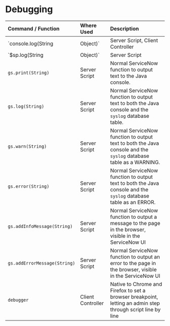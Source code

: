 # Debugging

| Command / Function | Where Used | Description |
| :------ | :----------- | :------------ |
| `console.log(String|Object)`   | Server Script, Client Controller | Outputs to the browser console. When used in the Server Script, can log server-side JavaScript Objects and Strings. When used in the Client Controller, this command is native to the browser. |
| `$sp.log(String|Object)` | Server Script | Outputs to a Service Portal page. Can log server-side JavaScript Objects and Strings. Similar to `gs.addInfoMessage(String)` but only outputs if user has `sp_admin` role or is impersonating. |
| `gs.print(String)` | Server Script | Normal ServiceNow function to output text to the Java console. |
| `gs.log(String)` | Server Script | Normal ServiceNow function to output text to both the Java console and the `syslog` database table. |
| `gs.warn(String)` | Server Script | Normal ServiceNow function to output text to both the Java console and the `syslog` database table as a WARNING. |
| `gs.error(String)` | Server Script | Normal ServiceNow function to output text to both the Java console and the `syslog` database table as an ERROR. |
| `gs.addInfoMessage(String)` | Server Script | Normal ServiceNow function to output a message to the page in the browser, visible in the ServiceNow UI |
| `gs.addErrorMessage(String)` | Server Script | Normal ServiceNow function to output an error to the page in the browser, visible in the ServiceNow UI |
| `debugger` | Client Controller | Native to Chrome and Firefox to set a browser breakpoint, letting an admin step through script line by line |
